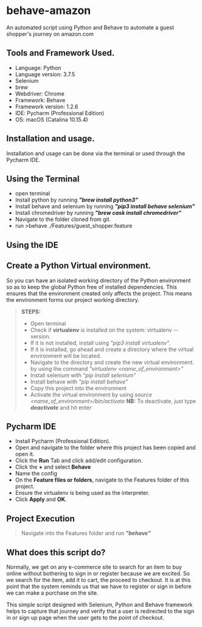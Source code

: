 # behave-amazon
An automated script using Python and Behave to automate a guest shopper's journey on amazon.com

## Tools and Framework Used.
* Language: Python
* Language version: 3.7.5
* Selenium
* brew
* Webdriver: Chrome
* Framework: Behave
* Framework version: 1.2.6
* IDE: Pycharm (Professional Edition)
* OS: macOS (Catalina 10.15.4)
## Installation and usage.
Installation and usage can be done via the terminal or used through the Pycharm IDE.
## Using the Terminal
* open terminal
* Install python by running _**"brew install python3"**_
* Install behave and selenium by running _**"pip3 install behave selenium"**_
* Install chromedriver by running _**"brew cask install chromedriver"**_
* Navigate to the folder cloned from git.
* run >behave ./Features/guest_shopper.feature
## Using the IDE
## Create a Python Virtual environment.
So you can have an isolated working directory of the Python environment so
as to keep the global Python free of installed dependencies. This ensures 
that the environment created only affects the project. This means the 
environment forms our project working directory.
> **STEPS:**
> * Open terminal
> * Check if **virtualenv** is installed on the system: virtualenv --version.
> * If it is not installed, install using _"pip3 install virtualenv"_.
> * If it is installed, go ahead and create a directory where the virtual
> environment will be located.
> * Navigate to the directory and create the new virtual environment. 
>by using the command _"virtualenv <name_of_environment>"_
> * Install selenium with _"pip install selenium"_
> * Install behave with _"pip install behave"_
> * Copy this project into the environment
> * Activate the virtual environment by using 
>_source <name_of_environment>/bin/activate_
**NB:** To deactivate, just type _**deactivate**_ and hit enter
## Pycharm IDE
* Install Pycharm (Professional Edition).
* Open and navigate to the folder where this project has been copied 
and open it.
* Click the **Run** Tab and click add/edit configuration.
* Click the **+** and select **Behave**
* Name the config
* On the **Feature files or folders**, navigate to the Features folder of 
this project.
* Ensure the virtualenv is being used as the interpreter.
* Click **Apply** and **OK**.
## Project Execution
>Navigate into the Features folder and run _**"behave"**_

## What does this script do?

Normally, we get on any e-commerce site to search for an item to buy 
online without bothering to sign in or register because we are excited. 
So we search for the item, add it to cart, the proceed to checkout. 
It is at this point that the system reminds us that we have to register 
or sign in before we can make a purchase on the site.

This simple script designed with Selenium, Python and Behave framework
helps to capture that journey and verify that a user is redirected to 
the sign in or sign up page when the user gets to the point of checkout.